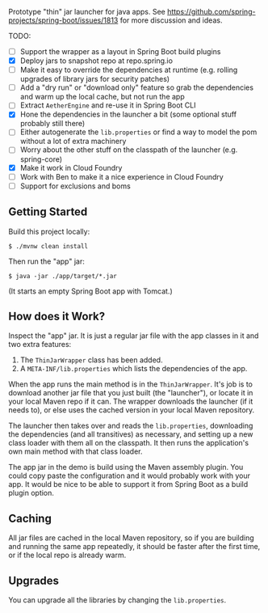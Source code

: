 Prototype "thin" jar launcher for java apps. See https://github.com/spring-projects/spring-boot/issues/1813 for more discussion and ideas.

TODO:

* [ ] Support the wrapper as a layout in Spring Boot build plugins
* [X] Deploy jars to snapshot repo at repo.spring.io
* [ ] Make it easy to override the dependencies at runtime (e.g. rolling upgrades of library jars for security patches)
* [ ] Add a "dry run" or "download only" feature so grab the dependencies and warm up the local cache, but not run the app
* [ ] Extract `AetherEngine` and re-use it in Spring Boot CLI
* [X] Hone the dependencies in the launcher a bit (some optional stuff probably still there)
* [ ] Either autogenerate the `lib.properties` or find a way to model the pom without a lot of extra machinery
* [ ] Worry about the other stuff on the classpath of the launcher (e.g. spring-core)
* [X] Make it work in Cloud Foundry
* [ ] Work with Ben to make it a nice experience in Cloud Foundry
* [ ] Support for exclusions and boms

## Getting Started

Build this project locally:

```
$ ./mvnw clean install
```

Then run the "app" jar:

```
$ java -jar ./app/target/*.jar
```

(It starts an empty Spring Boot app with Tomcat.)

## How does it Work?

Inspect the "app" jar. It is just a regular jar file with the app
classes in it and two extra features:

1. The `ThinJarWrapper` class has been added.
2. A `META-INF/lib.properties` which lists the dependencies of the app.

When the app runs the main method is in the `ThinJarWrapper`. It's job
is to download another jar file that you just built (the "launcher"),
or locate it in your local Maven repo if it can. The wrapper downloads
the launcher (if it needs to), or else uses the cached version in your
local Maven repository.

The launcher then takes over and reads the `lib.properties`,
downloading the dependencies (and all transitives) as necessary, and
setting up a new class loader with them all on the classpath. It then
runs the application's own main method with that class loader.

The app jar in the demo is build using the Maven assembly plugin. You
could copy paste the configuration and it would probably work with
your app. It would be nice to be able to support it from Spring Boot
as a build plugin option.

## Caching

All jar files are cached in the local Maven repository, so if you are
building and running the same app repeatedly, it should be faster
after the first time, or if the local repo is already warm.

## Upgrades

You can upgrade all the libraries by changing the `lib.properties`.
